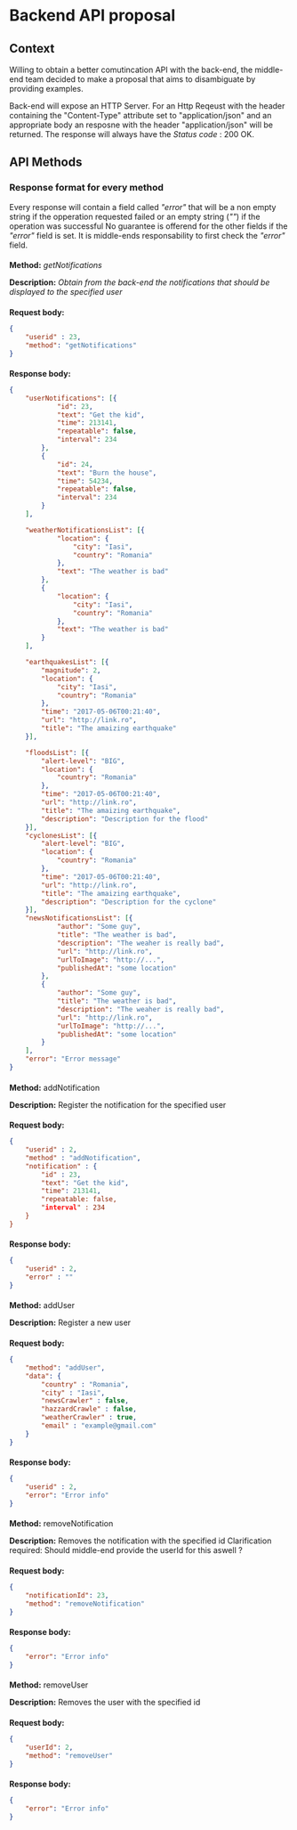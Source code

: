 Backend API proposal
======

Context
------

Willing to obtain a better comutincation API with the back-end, the middle-end team decided to make a proposal that aims to disambiguate by providing examples.

Back-end will expose an HTTP Server. For an Http Reqeust with the header containing the "Content-Type" attribute set to "application/json" and an appropriate body an resposne with the header "application/json" will be returned. The response will
always have the *_Status code_* : 200 OK.

API Methods
------

### Response format for every method
Every response will contain a field called _"error"_ that will be a non empty string if the opperation requested failed or an empty string (_""_) if the operation was successful
No guarantee is offerend for the other fields if the _"error"_ field is set. It is middle-ends responsability to first check the _"error"_ field.

####
**Method:** _getNotifications_

**Description:** _Obtain from the back-end the notifications that should be displayed to the specified user_

####
**Request body:**
```json
{
    "userid" : 23,
    "method": "getNotifications"
}
```
####
**Response body:**

```json
{
	"userNotifications": [{
			"id": 23,
			"text": "Get the kid",
			"time": 213141,
			"repeatable": false,
			"interval": 234
		},
		{
			"id": 24,
			"text": "Burn the house",
			"time": 54234,
			"repeatable": false,
			"interval": 234
		}
	],

	"weatherNotificationsList": [{
			"location": {
				"city": "Iasi",
				"country": "Romania"
			},
			"text": "The weather is bad"
		},
		{
			"location": {
				"city": "Iasi",
				"country": "Romania"
			},
			"text": "The weather is bad"
		}
	],

	"earthquakesList": [{
		"magnitude": 2,
		"location": {
			"city": "Iasi",
			"country": "Romania"
		},
		"time": "2017-05-06T00:21:40",
		"url": "http://link.ro",
		"title": "The amaizing earthquake"
	}],

	"floodsList": [{
		"alert-level": "BIG",
		"location": {
			"country": "Romania"
		},
		"time": "2017-05-06T00:21:40",
		"url": "http://link.ro",
		"title": "The amaizing earthquake",
		"description": "Description for the flood"
	}],
	"cyclonesList": [{
		"alert-level": "BIG",
		"location": {
			"country": "Romania"
		},
		"time": "2017-05-06T00:21:40",
		"url": "http://link.ro",
		"title": "The amaizing earthquake",
		"description": "Description for the cyclone"
	}],
	"newsNotificationsList": [{
			"author": "Some guy",
			"title": "The weather is bad",
			"description": "The weaher is really bad",
			"url": "http://link.ro",
			"urlToImage": "http://...",
			"publishedAt": "some location"
		},
		{
			"author": "Some guy",
			"title": "The weather is bad",
			"description": "The weaher is really bad",
			"url": "http://link.ro",
			"urlToImage": "http://...",
			"publishedAt": "some location"
		}
	],
	"error": "Error message"
}
```
####
**Method:** addNotification


**Description:**  Register the notification for the specified user

####
**Request body:**
```json
{
    "userid" : 2,
    "method" : "addNotification",
    "notification" : {
        "id" : 23,
        "text": "Get the kid",
        "time": 213141,
        "repeatable: false,
        "interval" : 234
    }
}
```

####
**Response body:**
```json
{
    "userid" : 2,
    "error" : "" 
}
```

####
**Method:** addUser


**Description:** Register a new user

####
**Request body:**
```json
{   
    "method": "addUser",
    "data": {
        "country" : "Romania",
        "city" : "Iasi",
        "newsCrawler" : false,
        "hazzardCrawle" : false,
        "weatherCrawler" : true,
        "email" : "example@gmail.com"
    }
}
```
####
**Response body:**
```json
{
    "userid" : 2,
    "error": "Error info"
}
```
####
**Method:** removeNotification

**Description:**  Removes the notification with the specified id
Clarification required: Should middle-end provide the userId for this aswell ?

####
**Request body:**
```json
{
    "notificationId": 23,
    "method": "removeNotification"
}
```

####
**Response body:**
```json
{
    "error": "Error info"
}
```
####
**Method:** removeUser

**Description:**  Removes the user with the specified id

####
**Request body:**
```json
{
    "userId": 2,
    "method": "removeUser"
}
```
####
**Response body:**
```json
{
    "error": "Error info"
}
```
